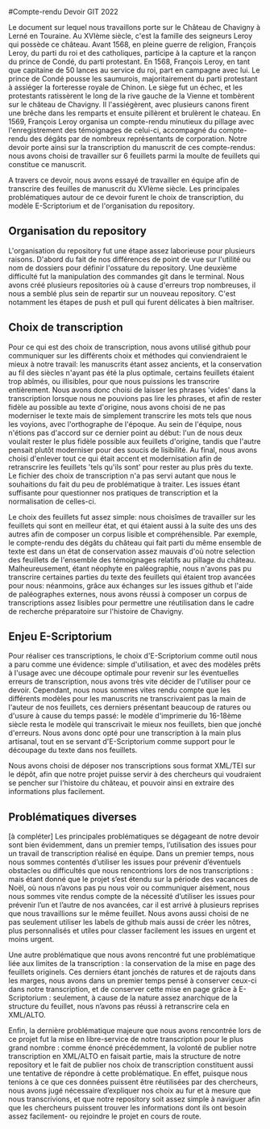 #Compte-rendu Devoir GIT 2022


Le document sur lequel nous travaillons porte sur le Château de Chavigny à Lerné en Touraine.
Au XVIème siècle, c'est la famille des seigneurs Leroy qui possède ce château.
Avant 1568, en pleine guerre de religion, François Leroy, du parti du roi et des catholiques, participe à la capture et la rançon du prince de
Condé, du parti protestant.
En 1568, François Leroy, en tant que capitaine de 50 lances au service du roi, part en campagne avec lui.
Le prince de Condé pousse les saumurois, majoritairement du parti protestant à assiéger la forteresse royale de Chinon.
Le siège fut un échec, et les protestants ratissèrent le long de la rive gauche de la Vienne et tombèrent sur le château de Chavigny.
Il l'assiégèrent, avec plusieurs canons firent une brêche dans les remparts et ensuite pillèrent et brulèrent le chateau.
En 1569, François Leroy organisa un compte-rendu minutieux du pillage avec l'enregistrement des témoignages de celui-ci, accompagné du 
compte-rendu des dégâts par de nombreux représentants de corporation.
Notre devoir porte ainsi sur la transcription du manuscrit de ces compte-rendus: nous avons choisi de travailler sur 6 feuillets parmi la
moulte de feuillets qui constitue ce manuscrit.

A travers ce devoir, nous avons essayé de travailler en équipe afin de transcrire des feuilles de manuscrit du XVIème siècle.
Les principales problématiques autour de ce devoir furent le choix de transcription, du modèle E-Scriptorium et de l'organisation du repository.


## Organisation du repository
L'organisation du repository fut une étape assez laborieuse pour plusieurs raisons. D'abord du fait de nos différences de point de vue sur l'utilité ou nom 
de dossiers pour définir l'ossature du repository. Une deuxième difficulté fut la manipulation des commandes git dans le terminal. Nous avons créé plusieurs repositories
où à cause d'erreurs trop nombreuses, il nous a semblé plus sein de repartir sur un nouveau repository. C'est notamment les étapes de push et pull qui furent délicates à bien maîtriser.


## Choix de transcription
Pour ce qui est des choix de transcription, nous avons utilisé github pour communiquer sur les différents choix et méthodes qui conviendraient le
mieux à notre travail: les manuscrits étant assez ancients, et la conservation au fil des siècles n'ayant pas été la plus optimale, certains
feuillets étaient trop abîmés, ou illisibles, pour que nous puissions les transcrire entièrement.
Nous avons donc choisi de laisser les phrases 'vides' dans la transcription lorsque nous ne pouvions pas lire les phrases, et afin de rester fidèle
au possible au texte d'origine, nous avons choisi de ne pas moderniser le texte mais de simplement transcrire les mots tels que nous les voyions,
avec l'orthographe de l'époque.
Au sein de l'équipe, nous n'étions pas d'accord sur ce dernier point au début: l'un de nous deux voulait rester le plus fidèle possible aux 
feuillets d'origine, tandis que l'autre pensait plutôt moderniser pour des soucis de lisibilité. Au final, nous avons choisi d'enlever tout ce 
qui était accent et modernisation afin de retranscrire les feuillets 'tels qu'ils sont' pour rester au plus près du texte.
Le fichier des choix de transcription n'a pas servi autant que nous le souhaitions du fait du peu de problématique à traiter. Les issues étant suffisante pour 
questionner nos pratiques de transcription et la normalisation de celles-ci.

 
Le choix des feuillets fut assez simple: nous choisîmes de travailler sur les feuillets qui sont en meilleur état, et qui étaient aussi à 
la suite des uns des autres afin de composer un corpus lisible et compréhensible. Par exemple, le compte-rendu des dégâts du château qui fait parti du même ensemble de texte est dans un état de conservation assez mauvais d'où notre selection des feuillets de l'ensemble des témoignages relatifs au pillage du château. 
Malheureusement, étant néophyte en paléographie, nous n'avons pas pu transcrire certaines parties du texte des feuillets qui étaient trop avancées pour nous: 
néanmoins, grâce aux échanges sur les issues github et l'aide de paléographes externes, nous avons réussi à composer un corpus de transcriptions assez lisibles pour permettre une réutilisation
dans le cadre de recherche préparatoire sur l'histoire de Chavigny.

## Enjeu E-Scriptorium
Pour réaliser ces transcriptions, le choix d'E-Scriptorium comme outil nous a paru comme une évidence: simple d'utilisation, et avec des
modèles prêts à l'usage avec une découpe optimale pour revenir sur les éventuelles erreurs de transcription, nous avons très vite décider de 
l'utiliser pour ce devoir.
Cependant, nous nous sommes vites rendu compte que les différents modèles pour les manuscrits ne transcrivaient pas la main de l'auteur de nos
feuillets, ces derniers présentant beaucoup de ratures ou d'usure à cause du temps passé: le modèle d'imprimerie du 16-18ème siècle resta le 
modèle qui transcrivait le mieux nos feuillets, bien que jonché d'erreurs. Nous avons donc opté pour une transcription à la main plus artisanal, tout en se 
servant d'E-Scriptorium comme support pour le découpage du texte dans nos feuillets.

Nous avons choisi de déposer nos transcriptions sous format XML/TEI sur le dépôt, afin que notre projet puisse servir à des chercheurs qui 
voudraient se pencher sur l'histoire du château, et pouvoir ainsi en extraire des informations plus facilement.

## Problématiques diverses

[à compléter]
Les principales problématiques se dégageant de notre devoir sont bien évidemment, dans un premier temps, l’utilisation des issues pour 
un travail de transcription réalisé en équipe. Dans un premier temps, nous nous sommes contentés d’utiliser les issues pour prévenir 
d’éventuels obstacles ou difficultés que nous rencontrions lors de nos transcriptions : mais étant donné que le projet s’est étendu sur 
la période des vacances de Noël, où nous n’avons pas pu nous voir ou communiquer aisément, nous nous sommes vite rendus compte de la 
nécessité d’utiliser les issues pour prévenir l’un et l’autre de nos avancées, car il est arrivé à plusieurs reprises que nous travaillions 
sur le même feuillet. Nous avons aussi choisi de ne pas seulement utiliser les labels de github mais aussi de créer les nôtres, plus personnalisés
et utiles pour classer facilement les issues en urgent et moins urgent.

 

Une autre problématique que nous avons rencontré fut une problématique liée aux limites de la transcription : la conservation de la mise en page 
des feuillets originels. Ces derniers étant jonchés de ratures et de rajouts dans les marges, nous avons dans un premier temps pensé à conserver 
ceux-ci dans notre transcription, et de conserver cette mise en page grâce à E-Scriptorium : seulement, à cause de la nature assez anarchique 
de la structure du feuillet, nous n’avons pas réussi à retranscrire cela en XML/ALTO.

 

Enfin, la dernière problématique majeure que nous avons rencontrée lors de ce projet fut la mise en libre-service de notre transcription pour 
le plus grand nombre : comme énoncé précédemment, la volonté de publier notre transcription en XML/ALTO en faisait partie, mais la structure de 
notre repository et le fait de publier nos choix de transcription constituent aussi une tentative de répondre à cette problématique. En effet, 
puisque nous tenions à ce que ces données puissent être réutilisées par des chercheurs, nous avons jugé nécessaire d’expliquer nos choix 
au fur et à mesure que nous transcrivions, et que notre repository soit assez simple à naviguer afin que les chercheurs puissent trouver les 
informations dont ils ont besoin assez facilement- ou rejoindre le projet en cours de route.
